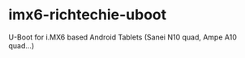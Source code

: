 imx6-richtechie-uboot
=====================

U-Boot for i.MX6 based Android Tablets (Sanei N10 quad, Ampe A10 quad...)
